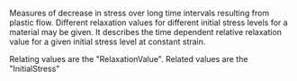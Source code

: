 Measures of decrease in stress over long time intervals resulting from plastic flow. Different relaxation values for different initial stress levels for a material may be given. It describes the time dependent relative relaxation value for a given initial stress level at constant strain.

Relating values are the "RelaxationValue". Related values are the "InitialStress"
